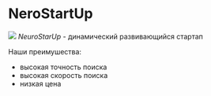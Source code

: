 # NeroStartUp
![](logo.png)
*NeuroStarUp* - динамический развивающийся стартап

Наши преимушества:
* высокая точность поиска
* высокая скорость поиска
* низкая цена
